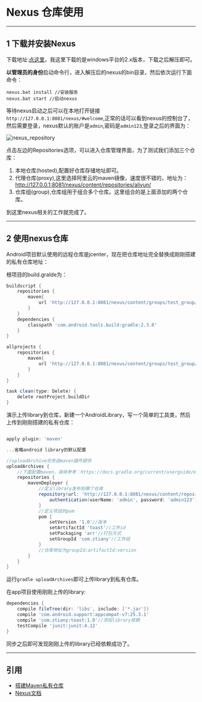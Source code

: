 # Nexus 仓库使用

---
## 1 下载并安装Nexus

下载地址:[点这里](https://www.sonatype.com/download-oss-sonatype)，我这里下载的是windows平台的2.x版本，下载之后解压即可。

**以管理员的身份**启动命令行，进入解压后的nexus的bin目录，然后依次运行下面命令：

```shell
nexus.bat install //安装服务
nexus.bat start //启动nexus
```

等待nexus启动之后可以在本地打开链接`http://127.0.0.1:8081/nexus/#welcome`,正常的话可以看到nexus的控制台了，然后需要登录，nexus默认的账户是`admin`,密码是`admin123`,登录之后的界面为：

![nexus_repository](images/nexus_repository.png)

点击左边的Repositories选项，可以进入仓库管理界面，为了测试我们添加三个仓库：

1. 本地仓库(hosted),配置好仓库存储地址即可。
2. 代理仓库(proxy),这里选择阿里云的maven镜像，速度很不错的，地址为：<http://127.0.0.1:8081/nexus/content/repositories/aliyun/>
3. 仓库组(group),仓库组用于组合多个仓库。这里组合的是上面添加的两个仓库。

到这里nexus相关的工作就完成了。

---
## 2 使用nexus仓库

Android项目默认使用的远程仓库是jcenter，现在把仓库地址完全替换成刚刚搭建的私有仓库地址：

根项目的build.gralde为：

```groovy
buildscript {
    repositories {
        maven{
            url 'http://127.0.0.1:8081/nexus/content/groups/test_group/'//这里就是我们搭建的私有仓库组，其组合了远程仓库和本地仓库
        }
    }
    dependencies {
        classpath 'com.android.tools.build:gradle:2.3.0'
    }
}

allprojects {
    repositories {
        maven{
            url 'http://127.0.0.1:8081/nexus/content/groups/test_group/'
        }
    }
}

task clean(type: Delete) {
    delete rootProject.buildDir
}
```

演示上传library到仓库，新建一个AndroidLibrary，写一个简单的工具类，然后上传到刚刚搭建的私有仓库：

```groovy

apply plugin: 'maven'

...省略android library的默认配置

//uploadArchive任务由maven插件提供
uploadArchives {
    //下面配置maven，具体参考：https://docs.gradle.org/current/userguide/maven_plugin.html
    repositories {
        mavenDeployer {
            //定义library发布到哪个仓库
            repository(url: 'http://127.0.0.1:8081/nexus/content/repositories/test_local/') {//这里的地址是在nexus中创建的本地地仓库
                authentication(userName: 'admin', password: 'admin123')
            }
            //定义项目的pom
            pom {
                setVersion '1.0'//版本
                setArtifactId 'toast'//工件id
                setPackaging 'arr'//打包方式
                setGroupId 'com.ztiany'//工件组
            }
            //仓库地址为groupId:artifactId:version
        }
    }
}
```

运行`gradle uploadArchives`即可上传library到私有仓库。

在app项目使用刚刚上传的library:

```groovy
dependencies {
    compile fileTree(dir: 'libs', include: ['*.jar'])
    compile 'com.android.support:appcompat-v7:25.3.1'
    compile 'com.ztiany:toast:1.0'//添加library依赖
    testCompile 'junit:junit:4.12'
}
```

同步之后即可发现刚刚上传的library已经依赖成功了。

---
## 引用

- [搭建Maven私有仓库](https://pcyan.github.io/2017/04/08/use-nexus-to-create-private-maven-repo/)
- [Nexus文档](http://books.sonatype.com/nexus-book/3.0/reference/install.html#installation-archive)
